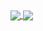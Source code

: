 <a href="https://github.com/jiangxd2016/jiangxd2016">
  <img align="center" src="https://github-readme-stats.vercel.app/api/top-langs/?username=jiangxd2016&hide_border=true" />
</a>
<a href="https://github.com/jiangxd2016/jiangxd2016">
  <img align="center" src="https://github-readme-stats.vercel.app/api?username=jiangxd2016&count_private=true&show_icons=true&hide_border=true" />
</a>
